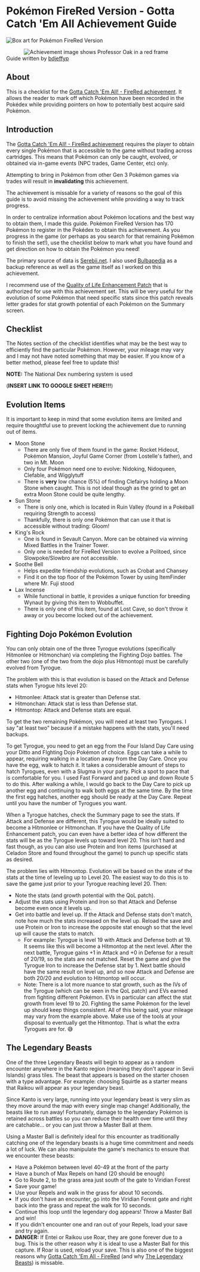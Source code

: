 # Pokémon FireRed Version - Gotta Catch 'Em All Achievement Guide

![Box art for Pokémon FireRed Version](https://media.retroachievements.org/Images/001918.png)

&nbsp;&nbsp;&nbsp;&nbsp;&nbsp;&nbsp;&nbsp;&nbsp;&nbsp;&nbsp;&nbsp;&nbsp;![Achievement image shows Professor Oak in a red frame](https://media.retroachievements.org/Badge/237365.png)<br>Guide written by [bdjeffyp](https://retroachievements.org/User/bdjeffyp)

## About

This is a checklist for the [Gotta Catch 'Em All! - FireRed achievement](https://retroachievements.org/achievement/33625). It allows the reader to mark off which Pokémon have been recorded in the Pokédex while providing pointers on how to potentially best acquire said Pokémon. 

## Introduction

The [Gotta Catch 'Em All! - FireRed achievement](https://retroachievements.org/achievement/33625) requires the player to obtain every single Pokémon that is accessible to the game without trading across cartridges. This means that Pokémon can only be caught, evolved, or obtained via in-game events (NPC trades, Game Center, etc) only.

Attempting to bring in Pokémon from other Gen 3 Pokémon games via trades will result in **invalidating** this achievement.

The achievement is missable for a variety of reasons so the goal of this guide is to avoid missing the achievement while providing a way to track progress.

In order to centralize information about Pokémon locations and the best way to obtain them, I made this guide. Pokémon FireRed Version has 170 Pokémon to register in the Pokédex to obtain this achievement. As you progress in the game (or perhaps as you search for that remaining Pokémon to finish the set!), use the checklist below to mark what you have found and get direction on how to obtain the Pokémon you need!

The primary source of data is [Serebii.net](https://serebii.net/fireredleafgreen/kantopokedex.shtml). I also used [Bulbapedia](https://bulbapedia.bulbagarden.net/wiki/Main_Page) as a backup reference as well as the game itself as I worked on this achievement.

I recommend use of the [Quality of Life Enhancement Patch](https://github.com/RetroAchievements/RAPatches/blob/main/GBA/Improvement/515-PokemonFireRed-Enhanced.zip) that is authorized for use with this achievement set. This will be very useful for the evolution of some Pokémon that need specific stats since this patch reveals letter grades for stat growth potential of each Pokémon on the Summary screen.

## Checklist

The Notes section of the checklist identifies what may be the best way to efficiently find the particular Pokémon. However, your mileage may vary and I may not have noted something that may be easier. If you know of a better method, please feel free to update this!

**NOTE:** The National Dex numbering system is used

(**INSERT LINK TO GOOGLE SHEET HERE!!!**)

## Evolution Items

It is important to keep in mind that some evolution items are limited and require thoughtful use to prevent locking the achievement due to running out of items.

- Moon Stone
  - There are only five of them found in the game: Rocket Hideout, Pokémon Mansion, Joyful Game Corner (from Lostelle's father), and two in Mt. Moon
  - Only four Pokémon need one to evolve: Nidoking, Nidoqueen, Clefable, and Wigglytuff
  - There is **very** low chance (5%) of finding Clefairys holding a Moon Stone when caught. This is not ideal though as the grind to get an extra Moon Stone could be quite lengthy.
- Sun Stone
  - There is only one, which is located in Ruin Valley (found in a Pokéball requiring Strength to access)
  - Thankfully, there is only one Pokémon that can use it that is accessible without trading: Gloom!
- King's Rock
  - One is found in Sevault Canyon. More can be obtained via winning Mixed Battles in the Trainer Tower.
  - Only one is needed for FireRed Version to evolve a Politoed, since Slowpoke/Slowbro are not accessible.
- Soothe Bell
  - Helps expedite friendship evolutions, such as Crobat and Chansey
  - Find it on the top floor of the Pokémon Tower by using ItemFinder where Mr. Fuji stood
- Lax Incense
  - While functional in battle, it provides a unique function for breeding Wynaut by giving this item to Wobbuffet.
  - There is only one of this item, found at Lost Cave, so don't throw it away or you become locked out of the achievement.

## Fighting Dojo Pokémon Evolution

You can only obtain one of the three Tyrogue evolutions (specifically Hitmonlee or Hitmonchan) via completing the Fighting Dojo battles. The other two (one of the two from the dojo plus Hitmontop) must be carefully evolved from Tyrogue.

The problem with this is that evolution is based on the Attack and Defense stats when Tyrogue hits level 20:
- Hitmonlee: Attack stat is greater than Defense stat.
- Hitmonchan: Attack stat is less than Defense stat.
- Hitmontop: Attack and Defense stats are equal.

To get the two remaining Pokémon, you will need at least two Tyrogues. I say "at least two" because if a mistake happens with the stats, you'll need backups.

To get Tyrogue, you need to get an egg from the Four Island Day Care using your Ditto and FIghting Dojo Pokémon of choice. Eggs can take a while to appear, requiring walking in a location away from the Day Care. Once you have the egg, walk to hatch it. It takes a considerable amount of steps to hatch Tyrogues, even with a Slugma in your party. Pick a spot to pace that is comfortable for you. I used Fast Forward and paced up and down Route 5 to do this. After walking a while, I would go back to the Day Care to pick up another egg and continuing to walk both eggs at the same time. By the time the first egg hatches, another egg should be ready at the Day Care. Repeat until you have the number of Tyrogues you want.

When a Tyrogue hatches, check the Summary page to see the stats. If Attack and Defense are different, this Tyrogue would be ideally suited to become a Hitmonlee or Hitmonchan. If you have the Quality of Life Enhancement patch, you can even have a better idea of how different the stats will be as the Tyrogue levels up toward level 20. This isn't hard and fast though, as you can also use Protein and Iron items (purchased at Celadon Store and found throughout the game) to punch up specific stats as desired.

The problem lies with Hitmontop. Evolution will be based on the state of the stats at the time of leveling up to Level 20. The easiest way to do this is to save the game just prior to your Tyrogue reaching level 20. Then:
- Note the stats (and growth potential with the QoL patch).
- Adjust the stats using Protein and Iron so that Attack and Defense become even once it levels up.
- Get into battle and level up. If the Attack and Defense stats don't match, note how much the stats increased on the level up. Reload the save and use Protein or Iron to increase the opposite stat enough so that the level up will cause the stats to match.
  - For example: Tyrogue is level 19 with Attack and Defense both at 19. It seems like this will become a Hitmontop at the next level. After the next battle, Tyrogue gains +1 in Attack and +0 in Defense for a result of 20/19, so the stats are not matched. Reset the game and give the Tyrogue Iron to increase the Defense stat by 1. Next battle should have the same result on level up, and so now Attack and Defense are both 20/20 and evolution to Hitmontop will occur.
  - Note: There is a lot more nuance to stat growth, such as the IVs of the Tyrogue (which can be seen in the QoL patch) and EVs earned from fighting different Pokémon. EVs in particular can affect the stat growth from level 19 to 20. Fighting the same Pokémon for the level up should keep things consistent. All of this being said, your mileage may vary from the example above. Make use of the tools at your disposal to eventually get the Hitmontop. That is what the extra Tyrogues are for. 😅

## The Legendary Beasts

One of the three Legendary Beasts will begin to appear as a random encounter anywhere in the Kanto region (meaning they don't appear in Sevii Islands) grass tiles. The beast that appears is based on the starter chosen with a type advantage. For example: choosing Squirtle as a starter means that Raikou will appear as your legendary beast.

Since Kanto is very large, running into your legendary beast is very slim as they move around the map with every single map change! Additionally, the beasts like to run away! Fortunately, damage to the legendary Pokémon is retained across battles so you can reduce their health over time until they are catchable... or you can just throw a Master Ball at them.

Using a Master Ball is definitely ideal for this encounter as traditionally catching one of the legendary beasts is a huge time commitment and needs a lot of luck. We can also manipulate the game's mechanics to ensure that we encounter these beasts:
- Have a Pokémon between level 40-49 at the front of the party
- Have a bunch of Max Repels on hand (20 should be enough)
- Go to Route 2, to the grass area just south of the gate to Viridian Forest
- Save your game!
- Use your Repels and walk in the grass for about 10 seconds.
- If you don't have an encounter, go into the Viridian Forest gate and right back into the grass and repeat the walk for 10 seconds.
- Continue this loop until the legendary dog appears! Throw a Master Ball and win!
- If you didn't encounter one and ran out of your Repels, load your save and try again.
- **DANGER:** If Entei or Raikou use Roar, they are gone forever due to a bug. This is the other reason why it is ideal to use a Master Ball for this capture. If Roar is used, reload your save. This is also one of the biggest reasons why [Gotta Catch 'Em All - FireRed](https://retroachievements.org/achievement/33625) (and why [The Legendary Beasts](https://retroachievements.org/achievement/33624)) is missable.